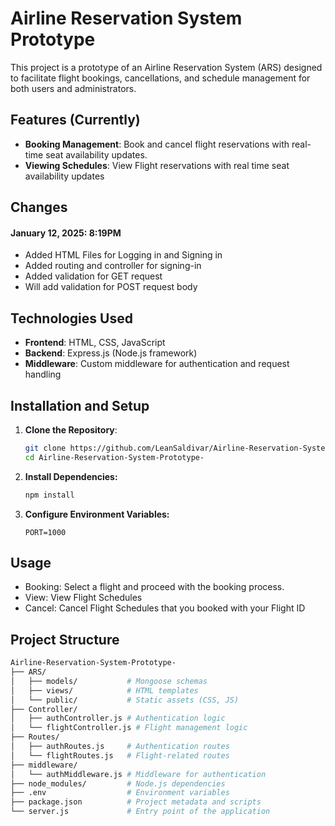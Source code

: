 # Airline Reservation System Prototype

This project is a prototype of an Airline Reservation System (ARS) designed to facilitate flight bookings, cancellations, and schedule management for both users and administrators.

## Features (Currently)
- **Booking Management**: Book and cancel flight reservations with real-time seat availability updates.
- **Viewing Schedules**: View Flight reservations with real time seat availability updates

## Changes
#### January 12, 2025: 8:19PM
- Added HTML Files for Logging in and Signing in
- Added routing and controller for signing-in
- Added validation for GET request
- Will add validation for POST request body

## Technologies Used

- **Frontend**: HTML, CSS, JavaScript
- **Backend**: Express.js (Node.js framework)
- **Middleware**: Custom middleware for authentication and request handling

## Installation and Setup

1. **Clone the Repository**:
   ```bash
   git clone https://github.com/LeanSaldivar/Airline-Reservation-System-Prototype-.git
   cd Airline-Reservation-System-Prototype-
2. **Install Dependencies:**
   ```bash
   npm install
3. **Configure Environment Variables:**
   ```env
   PORT=1000
## Usage
- Booking: Select a flight and proceed with the booking process.
- View: View Flight Schedules
- Cancel: Cancel Flight Schedules that you booked with your Flight ID

## Project Structure
````bash
Airline-Reservation-System-Prototype-
├── ARS/
│   ├── models/           # Mongoose schemas
│   ├── views/            # HTML templates
│   └── public/           # Static assets (CSS, JS)
├── Controller/
│   ├── authController.js # Authentication logic
│   └── flightController.js # Flight management logic
├── Routes/
│   ├── authRoutes.js     # Authentication routes
│   └── flightRoutes.js   # Flight-related routes
├── middleware/
│   └── authMiddleware.js # Middleware for authentication
├── node_modules/         # Node.js dependencies
├── .env                  # Environment variables
├── package.json          # Project metadata and scripts
└── server.js             # Entry point of the application



   
